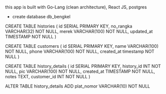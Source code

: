 this app is built with Go-Lang (clean architecture), React JS, postgres

- create database db_bengkel

CREATE TABLE histories
(
	id SERIAL PRIMARY KEY,
	no_rangka VARCHAR(32) NOT NULL,
	merek VARCHAR(100) NOT NULL,
	updated_at TIMESTAMP NOT NULL
)

CREATE TABLE customers
(
	id SERIAL PRIMARY KEY,
	name VARCHAR(100) NOT NULL,
	phone VARCHAR(100) NOT NULL,
	created_at timestamp NOT NULL
)

CREATE TABLE history_details
(
	id SERIAL PRIMARY KEY,
	history_id INT NOT NULL,
	pic VARCHAR(100) NOT NULL,
	created_at TIMESTAMP NOT NULL,
	notes TEXT,
	customer_id INT NOT NULL 
)

ALTER TABLE history_details ADD plat_nomor VARCHAR(10) NOT NULL